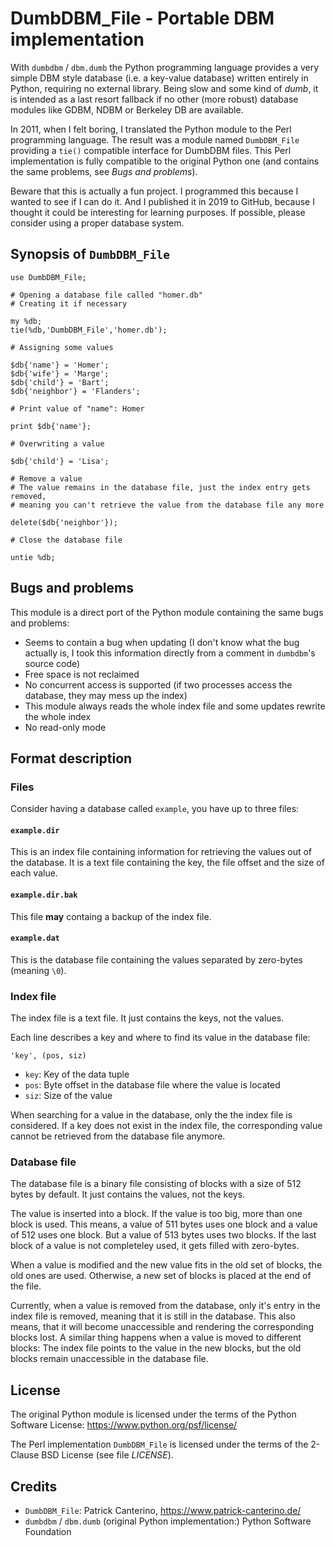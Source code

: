 # DumbDBM_File - Portable DBM implementation

With `dumbdbm` / `dbm.dumb` the Python programming language provides a very simple DBM style database (i.e. a key-value database) written entirely in Python, requiring no external library. Being slow and some kind of *dumb*, it is intended as a last resort fallback if no other (more robust) database modules like GDBM, NDBM or Berkeley DB are available.

In 2011, when I felt boring, I translated the Python module to the Perl programming language. The result was a module named `DumbDBM_File` providing a `tie()` compatible interface for DumbDBM files. This Perl implementation is fully compatible to the original Python one (and contains the same problems, see *Bugs and problems*).

Beware that this is actually a fun project. I programmed this because I wanted to see if I can do it. And I published it in 2019 to GitHub, because I thought it could be interesting for learning purposes. If possible, please consider using a proper database system.

## Synopsis of `DumbDBM_File`

```
use DumbDBM_File;

# Opening a database file called "homer.db"
# Creating it if necessary

my %db;
tie(%db,'DumbDBM_File','homer.db');

# Assigning some values

$db{'name'} = 'Homer';
$db{'wife'} = 'Marge';
$db{'child'} = 'Bart';
$db{'neighbor'} = 'Flanders';

# Print value of "name": Homer

print $db{'name'};

# Overwriting a value

$db{'child'} = 'Lisa';

# Remove a value
# The value remains in the database file, just the index entry gets removed,
# meaning you can't retrieve the value from the database file any more

delete($db{'neighbor'});

# Close the database file

untie %db;
```

## Bugs and problems

This module is a direct port of the Python module containing the same bugs and problems:

* Seems to contain a bug when updating (I don't know what the bug actually is, I took this information directly from a comment in `dumbdbm`'s source code)
* Free space is not reclaimed
* No concurrent access is supported (if two processes access the database, they may mess up the index)
* This module always reads the whole index file and some updates rewrite the whole index
* No read-only mode

## Format description

### Files

Consider having a database called `example`, you have up to three files:

#### `example.dir`

This is an index file containing information for retrieving the values out of the database. It is a text file containing the key, the file offset and the size of each value.

#### `example.dir.bak`

This file **may** containg a backup of the index file.

#### `example.dat`

This is the database file containing the values separated by zero-bytes (meaning `\0`).

### Index file

The index file is a text file. It just contains the keys, not the values.

Each line describes a key and where to find its value in the database file:

`'key', (pos, siz)`

* `key`: Key of the data tuple
* `pos`: Byte offset in the database file where the value is located
* `siz`: Size of the value

When searching for a value in the database, only the the index file is considered. If a key does not exist in the index file, the corresponding value cannot be retrieved from the database file anymore.

### Database file

The database file is a binary file consisting of blocks with a size of 512 bytes by default. It just contains the values, not the keys.

The value is inserted into a block. If the value is too big, more than one block is used. This means, a value of 511 bytes uses one block and a value of 512 uses one block. But a value of 513 bytes uses two blocks. If the last block of a value is not completeley used, it gets filled with zero-bytes.

When a value is modified and the new value fits in the old set of blocks, the old ones are used. Otherwise, a new set of blocks is placed at the end of the file.

Currently, when a value is removed from the database, only it's entry in the index file is removed, meaning that it is still in the database. This also means, that it will become unaccessible and rendering the corresponding blocks lost. A similar thing happens when a value is moved to different blocks: The index file points to the value in the new blocks, but the old blocks remain unaccessible in the database file.

## License

The original Python module is licensed under the terms of the Python Software License: https://www.python.org/psf/license/

The Perl implementation `DumbDBM_File` is licensed under the terms of the 2-Clause BSD License (see file *LICENSE*).

## Credits

* `DumbDBM_File`: Patrick Canterino, https://www.patrick-canterino.de/
* `dumbdbm` / `dbm.dumb` (original Python implementation:) Python Software Foundation